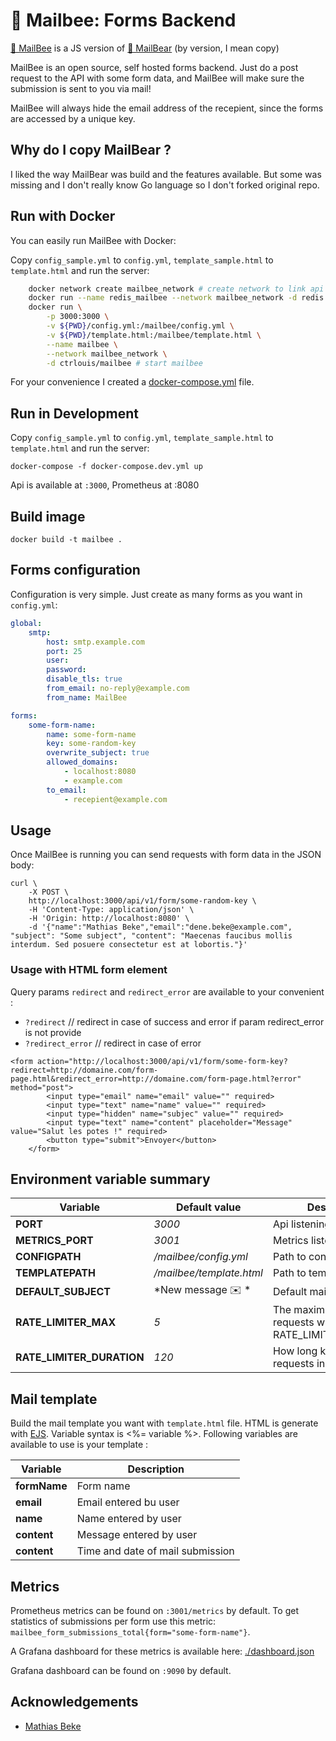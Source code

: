 # 🐝 Mailbee: Forms Backend

[🐝 MailBee](https://github.com/ctrlouis/mailbee) is a JS version of [🐻 MailBear](https://github.com/DenBeke/mailbear ) (by version, I mean copy)

MailBee is an open source, self hosted forms backend. Just do a post request to the API with some form data, and MailBee will make sure the submission is sent to you via mail!

MailBee will always hide the email address of the recepient, since the forms are accessed by a unique key.

## Why do I copy MailBear ?

I liked the way MailBear was build and the features available. But some was missing and I don't really know Go language so I don't forked original repo.

## Run with Docker

You can easily run MailBee with Docker:

Copy `config_sample.yml` to `config.yml`, `template_sample.html` to `template.html` and run the server:

```bash
    docker network create mailbee_network # create network to link api with db
    docker run --name redis_mailbee --network mailbee_network -d redis:7 # redis is required for rate limiting 
    docker run \
        -p 3000:3000 \
        -v ${PWD}/config.yml:/mailbee/config.yml \
        -v ${PWD}/template.html:/mailbee/template.html \
        --name mailbee \
        --network mailbee_network \
        -d ctrlouis/mailbee # start mailbee
```

For your convenience I created a [docker-compose.yml](./docker-compose.yml) file.

## Run in Development

Copy `config_sample.yml` to `config.yml`, `template_sample.html` to `template.html` and run the server:

`docker-compose -f docker-compose.dev.yml up`

Api is available at `:3000`, Prometheus at :8080

## Build image

```
docker build -t mailbee .
```

## Forms configuration

Configuration is very simple. Just create as many forms as you want in `config.yml`:

```yaml
global:
    smtp:
        host: smtp.example.com
        port: 25
        user:
        password:
        disable_tls: true
        from_email: no-reply@example.com
        from_name: MailBee

forms:
    some-form-name:
        name: some-form-name
        key: some-random-key
        overwrite_subject: true
        allowed_domains:
            - localhost:8080
            - example.com
        to_email:
            - recepient@example.com
```

## Usage

Once MailBee is running you can send requests with form data in the JSON body:

```
curl \
    -X POST \
    http://localhost:3000/api/v1/form/some-random-key \
    -H 'Content-Type: application/json' \
    -H 'Origin: http://localhost:8080' \
    -d '{"name":"Mathias Beke","email":"dene.beke@example.com", "subject": "Some subject", "content": "Maecenas faucibus mollis interdum. Sed posuere consectetur est at lobortis."}'
```

### Usage with HTML form element

Query params `redirect` and `redirect_error` are available to your convenient :

- `?redirect` // redirect in case of success and error if param redirect_error is not provide
- `?redirect_error` // redirect in case of error

```
<form action="http://localhost:3000/api/v1/form/some-form-key?redirect=http://domaine.com/form-page.html&redirect_error=http://domaine.com/form-page.html?error" method="post">
        <input type="email" name="email" value="" required>
        <input type="text" name="name" value="" required>
        <input type="hidden" name="subjec" value="" required>
        <input type="text" name="content" placeholder="Message" value="Salut les potes !" required>
        <button type="submit">Envoyer</button>
    </form>
```

## Environment variable summary

| Variable                      | Default value                     | Description |
| ----------------------------- | --------------------------------- | ----------- |
| **PORT**                      | *3000*                            | Api listening port
| **METRICS_PORT**              | *3001*                            | Metrics listening port
| **CONFIGPATH**                | */mailbee/config.yml*             | Path to config.yml file
| **TEMPLATEPATH**              | */mailbee/template.html*          | Path to template.html file
| **DEFAULT_SUBJECT**           | *New message ✉️ *                  | Default mail subject
| **RATE_LIMITER_MAX**          | *5*                               | The maximum number of requests within RATE_LIMITER_DURATION
| **RATE_LIMITER_DURATION**     | *120*                             | How long keep records of requests in seconds

## Mail template

Build the mail template you want with `template.html` file. HTML is generate with [EJS](https://ejs.co/). Variable syntax is <%= variable %>. Following variables are available to use is your template :

| Variable                      | Description |
| ----------------------------- | ----------- |
| **formName**                  | Form name
| **email**                     | Email entered bu user
| **name**                      | Name entered by user
| **content**                   | Message entered by user
| **content**                   | Time and date of mail submission

## Metrics

Prometheus metrics can be found on `:3001/metrics` by default. To get statistics of submissions per form use this metric: `mailbee_form_submissions_total{form="some-form-name"}`.

A Grafana dashboard for these metrics is available here: [./dashboard.json](dashboard.json)

Grafana dashboard can be found on `:9090` by default.

## Acknowledgements

- [Mathias Beke](https://denbeke.be/)
